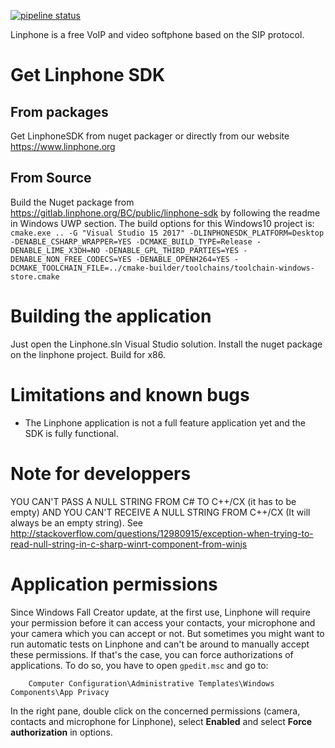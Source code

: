 [![pipeline status](https://gitlab.linphone.org/BC/public/linphone-windows10/badges/master/pipeline.svg)](https://gitlab.linphone.org/BC/public/linphone-windows10/commits/master)

Linphone is a free VoIP and video softphone based on the SIP protocol.

# Get Linphone SDK

## From packages

Get LinphoneSDK from nuget packager or directly from our website https://www.linphone.org

## From Source

Build the Nuget package from  https://gitlab.linphone.org/BC/public/linphone-sdk by following the readme in Windows UWP section.
The build options for this Windows10 project is:
`cmake.exe .. -G "Visual Studio 15 2017" -DLINPHONESDK_PLATFORM=Desktop -DENABLE_CSHARP_WRAPPER=YES -DCMAKE_BUILD_TYPE=Release -DENABLE_LIME_X3DH=NO -DENABLE_GPL_THIRD_PARTIES=YES -DENABLE_NON_FREE_CODECS=YES -DENABLE_OPENH264=YES -DCMAKE_TOOLCHAIN_FILE=../cmake-builder/toolchains/toolchain-windows-store.cmake`

# Building the application

Just open the Linphone.sln Visual Studio solution.
Install the nuget package on the linphone project.
Build for x86.


# Limitations and known bugs

* The Linphone application is not a full feature application yet and the SDK is fully functional.

# Note for developpers

YOU CAN'T PASS A NULL STRING FROM C# TO C++/CX (it has to be empty) AND YOU CAN'T RECEIVE A NULL STRING FROM C++/CX (It will always be an empty string).
See http://stackoverflow.com/questions/12980915/exception-when-trying-to-read-null-string-in-c-sharp-winrt-component-from-winjs

# Application permissions

Since Windows Fall Creator update, at the first use, Linphone will require your permission before it can access your contacts, your microphone and your camera which you can accept or not.
But sometimes you might want to run automatic tests on Linphone and can't be around to manually accept these permissions.
If that's the case, you can force authorizations of applications. To do so, you have to open `gpedit.msc` and go to:

        Computer Configuration\Administrative Templates\Windows Components\App Privacy

In the right pane, double click on the concerned permissions (camera, contacts and microphone for Linphone), select **Enabled** and select **Force authorization** in options.
